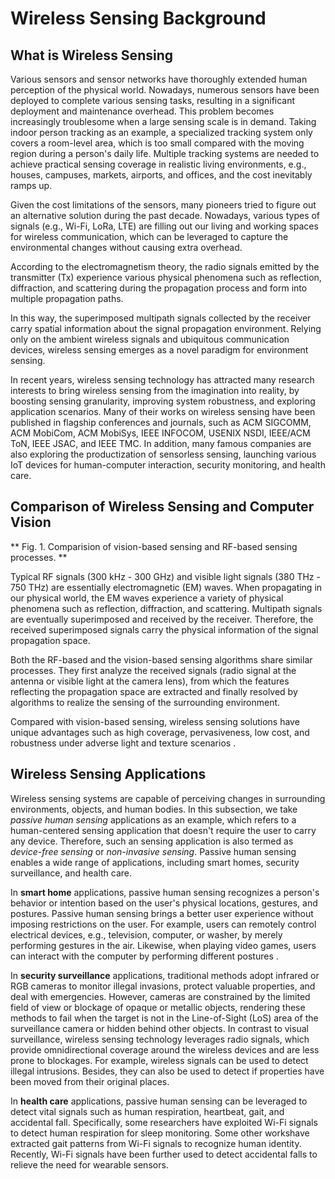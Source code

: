 # Wireless Sensing Background

## What is Wireless Sensing

Various sensors and sensor networks have thoroughly extended human perception of the physical world. Nowadays, numerous sensors have been deployed to complete various sensing tasks, resulting in a significant deployment and maintenance overhead. This problem becomes increasingly troublesome when a large sensing scale is in demand. Taking indoor person tracking as an example, a specialized tracking system only covers a room-level area, which is too small compared with the moving region during a person's daily life. Multiple tracking systems are needed to achieve practical sensing coverage in realistic living environments, e.g., houses, campuses, markets, airports, and offices, and the cost inevitably ramps up.

Given the cost limitations of the sensors, many pioneers tried to figure out an alternative solution during the past decade. Nowadays, various types of signals (e.g., Wi-Fi, LoRa, LTE) are filling out our living and working spaces for wireless communication, which can be leveraged to capture the environmental changes without causing extra overhead.

According to the electromagnetism theory, the radio signals emitted by the transmitter (Tx) experience various physical phenomena such as reflection, diffraction, and scattering during the propagation process and form into multiple propagation paths.

In this way, the superimposed multipath signals collected by the receiver carry spatial information about the signal propagation environment. Relying only on the ambient wireless signals and ubiquitous communication devices, wireless sensing emerges as a novel paradigm for environment sensing.

In recent years, wireless sensing technology has attracted many research interests to bring wireless sensing from the imagination into reality, by boosting sensing granularity, improving system robustness, and exploring application scenarios. Many of their works on wireless sensing have been published in flagship conferences and journals, such as ACM SIGCOMM, ACM MobiCom, ACM MobiSys, IEEE INFOCOM, USENIX NSDI, IEEE/ACM ToN, IEEE JSAC, and IEEE TMC. In addition, many famous companies are also exploring the productization of sensorless sensing, launching various IoT devices for human-computer interaction, security monitoring, and health care.

## Comparison of Wireless Sensing and Computer Vision

&#x20;\*\* Fig. 1. Comparision of vision-based sensing and RF-based sensing processes. \*\*

Typical RF signals (300 kHz - 300 GHz) and visible light signals (380 THz - 750 THz) are essentially electromagnetic (EM) waves. When propagating in our physical world, the EM waves experience a variety of physical phenomena such as reflection, diffraction, and scattering. Multipath signals are eventually superimposed and received by the receiver. Therefore, the received superimposed signals carry the physical information of the signal propagation space.

Both the RF-based and the vision-based sensing algorithms share similar processes. They first analyze the received signals (radio signal at the antenna or visible light at the camera lens), from which the features reflecting the propagation space are extracted and finally resolved by algorithms to realize the sensing of the surrounding environment.

Compared with vision-based sensing, wireless sensing solutions have unique advantages such as high coverage, pervasiveness, low cost, and robustness under adverse light and texture scenarios .

## Wireless Sensing Applications

Wireless sensing systems are capable of perceiving changes in surrounding environments, objects, and human bodies. In this subsection, we take _passive human sensing_ applications as an example, which refers to a human-centered sensing application that doesn't require the user to carry any device. Therefore, such an sensing application is also termed as _device-free sensing_ or _non-invasive sensing_. Passive human sensing enables a wide range of applications, including smart homes, security surveillance, and health care.

In **smart home** applications, passive human sensing recognizes a person's behavior or intention based on the user's physical locations, gestures, and postures. Passive human sensing brings a better user experience without imposing restrictions on the user. For example, users can remotely control electrical devices, e.g., television, computer, or washer, by merely performing gestures in the air. Likewise, when playing video games, users can interact with the computer by performing different postures .

In **security surveillance** applications, traditional methods adopt infrared or RGB cameras to monitor illegal invasions, protect valuable properties, and deal with emergencies. However, cameras are constrained by the limited field of view or blockage of opaque or metallic objects, rendering these methods to fail when the target is not in the Line-of-Sight (LoS) area of the surveillance camera or hidden behind other objects. In contrast to visual surveillance, wireless sensing technology leverages radio signals, which provide omnidirectional coverage around the wireless devices and are less prone to blockages. For example, wireless signals can be used to detect illegal intrusions. Besides, they can also be used to detect if properties have been moved from their original places.

In **health care** applications, passive human sensing can be leveraged to detect vital signals such as human respiration, heartbeat, gait, and accidental fall. Specifically, some researchers have exploited Wi-Fi signals to detect human respiration for sleep monitoring. Some other workshave extracted gait patterns from Wi-Fi signals to recognize human identity. Recently, Wi-Fi signals have been further used to detect accidental falls to relieve the need for wearable sensors.
